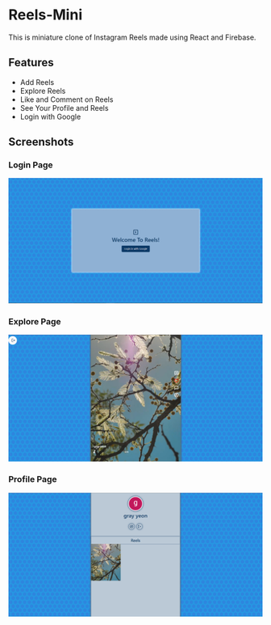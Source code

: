 # Reels-Mini

This is miniature clone of Instagram Reels made using React and Firebase.

## Features

- Add Reels
- Explore Reels
- Like and Comment on Reels
- See Your Profile and Reels
- Login with Google

## Screenshots

### Login Page

![login](public/images/login.png)

### Explore Page

![home](public/images/home.png)

### Profile Page

![profile](public/images/profile.png)